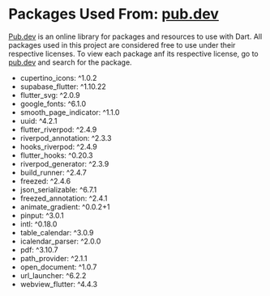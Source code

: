 # Packages Used From: [pub.dev](https://pub.dev)

[Pub.dev](https://pub.dev) is an online library for packages and resources to use with Dart. All packages used in this project are considered free to use under their respective licenses. To view each package anf its respective license, go to [pub.dev](https://pub.dev) and search for the package.

- cupertino_icons: ^1.0.2
- supabase_flutter: ^1.10.22
- flutter_svg: ^2.0.9
- google_fonts: ^6.1.0
- smooth_page_indicator: ^1.1.0
- uuid: ^4.2.1
- flutter_riverpod: ^2.4.9
- riverpod_annotation: ^2.3.3
- hooks_riverpod: ^2.4.9
- flutter_hooks: ^0.20.3
- riverpod_generator: ^2.3.9
- build_runner: ^2.4.7
- freezed: ^2.4.6
- json_serializable: ^6.7.1
- freezed_annotation: ^2.4.1
- animate_gradient: ^0.0.2+1
- pinput: ^3.0.1
- intl: ^0.18.0
- table_calendar: ^3.0.9
- icalendar_parser: ^2.0.0
- pdf: ^3.10.7
- path_provider: ^2.1.1
- open_document: ^1.0.7
- url_launcher: ^6.2.2
- webview_flutter: ^4.4.3

